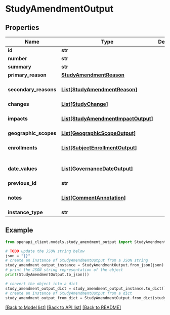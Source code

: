 # StudyAmendmentOutput


## Properties

Name | Type | Description | Notes
------------ | ------------- | ------------- | -------------
**id** | **str** |  | 
**number** | **str** |  | 
**summary** | **str** |  | 
**primary_reason** | [**StudyAmendmentReason**](StudyAmendmentReason.md) |  | 
**secondary_reasons** | [**List[StudyAmendmentReason]**](StudyAmendmentReason.md) |  | [optional] [default to []]
**changes** | [**List[StudyChange]**](StudyChange.md) |  | 
**impacts** | [**List[StudyAmendmentImpactOutput]**](StudyAmendmentImpactOutput.md) |  | [optional] [default to []]
**geographic_scopes** | [**List[GeographicScopeOutput]**](GeographicScopeOutput.md) |  | 
**enrollments** | [**List[SubjectEnrollmentOutput]**](SubjectEnrollmentOutput.md) |  | [optional] [default to []]
**date_values** | [**List[GovernanceDateOutput]**](GovernanceDateOutput.md) |  | [optional] [default to []]
**previous_id** | **str** |  | [optional] 
**notes** | [**List[CommentAnnotation]**](CommentAnnotation.md) |  | [optional] [default to []]
**instance_type** | **str** |  | 

## Example

```python
from openapi_client.models.study_amendment_output import StudyAmendmentOutput

# TODO update the JSON string below
json = "{}"
# create an instance of StudyAmendmentOutput from a JSON string
study_amendment_output_instance = StudyAmendmentOutput.from_json(json)
# print the JSON string representation of the object
print(StudyAmendmentOutput.to_json())

# convert the object into a dict
study_amendment_output_dict = study_amendment_output_instance.to_dict()
# create an instance of StudyAmendmentOutput from a dict
study_amendment_output_from_dict = StudyAmendmentOutput.from_dict(study_amendment_output_dict)
```
[[Back to Model list]](../README.md#documentation-for-models) [[Back to API list]](../README.md#documentation-for-api-endpoints) [[Back to README]](../README.md)


